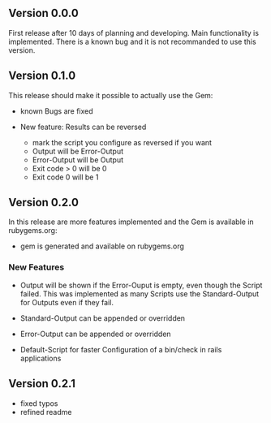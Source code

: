 ## Version 0.0.0

First release after 10 days of planning and developing. Main functionality is implemented.
There is a known bug and it is not recommanded to use this version.

## Version 0.1.0

This release should make it possible to actually use the Gem:

* known Bugs are fixed

* New feature: Results can be reversed
  * mark the script you configure as reversed if you want
  * Output will be Error-Output
  * Error-Output will be Output
  * Exit code > 0 will be 0
  * Exit code 0 will be 1
  


## Version 0.2.0

In this release are more features implemented and the Gem is available in rubygems.org:

* gem is generated and available on rubygems.org

### New Features

* Output will be shown if the Error-Ouput is empty, even though the Script failed.
This was implemented as many Scripts use the Standard-Output for Outputs even if they fail.

* Standard-Output can be appended or overridden

* Error-Output can be appended or overridden

* Default-Script for faster Configuration of a bin/check in rails applications

## Version 0.2.1

* fixed typos
* refined readme
